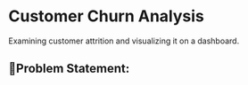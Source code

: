 
# Customer Churn Analysis

Examining customer attrition and visualizing it on a dashboard.


## 📇Problem Statement:
